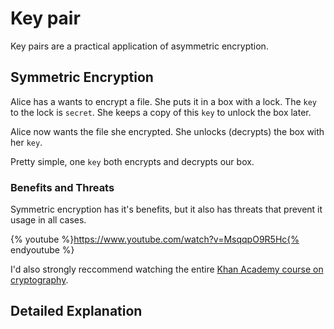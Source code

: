 # Key pair

Key pairs are a practical application of asymmetric encryption. 

## **Symmetric Encryption**

Alice has a wants to encrypt a file. She puts it in a box with a lock. The `key` to the lock is `secret`. She keeps a copy of this `key` to unlock the box later.

Alice now wants the file she encrypted. She unlocks (decrypts) the box with her `key`.

Pretty simple, one `key` both encrypts and decrypts our box.

### Benefits and Threats

Symmetric encryption has it's benefits, but it also has threats that prevent it usage in all cases.




{% youtube %}https://www.youtube.com/watch?v=MsqqpO9R5Hc{% endyoutube %}

I'd also strongly reccommend watching the entire [Khan Academy course on cryptography](https://www.khanacademy.org/computing/computer-science/cryptography).

## **Detailed Explanation**
